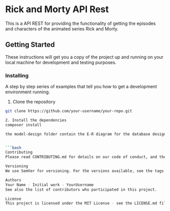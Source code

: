 # Rick and Morty API Rest

This is a API REST for providing the functionality of getting the episodes and characters of the animated series Rick and Morty.

## Getting Started

These instructions will get you a copy of the project up and running on your local machine for development and testing purposes.



### Installing

A step by step series of examples that tell you how to get a development environment running.

1. Clone the repository

```bash
git clone https://github.com/your-username/your-repo.git

2. Install the dependencies
composer install

the model-design folder contain the E-R diagram for the database design, the queries used and the mwb file for MySQL workbench


```bash
Contributing
Please read CONTRIBUTING.md for details on our code of conduct, and the process for submitting pull requests to us.

Versioning
We use SemVer for versioning. For the versions available, see the tags on this repository.

Authors
Your Name - Initial work - YourUsername
See also the list of contributors who participated in this project.

License
This project is licensed under the MIT License - see the LICENSE.md file for details